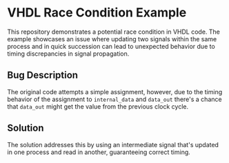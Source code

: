 # VHDL Race Condition Example

This repository demonstrates a potential race condition in VHDL code.  The example showcases an issue where updating two signals within the same process and in quick succession can lead to unexpected behavior due to timing discrepancies in signal propagation.

## Bug Description
The original code attempts a simple assignment, however, due to the timing behavior of the assignment to `internal_data` and `data_out` there's a chance that `data_out` might get the value from the previous clock cycle. 

## Solution
The solution addresses this by using an intermediate signal that's updated in one process and read in another, guaranteeing correct timing.